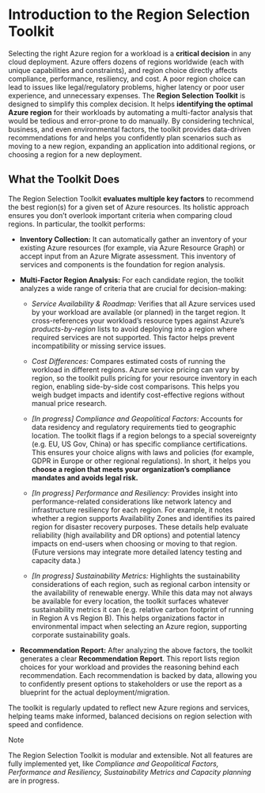 # Introduction to the Region Selection Toolkit

Selecting the right Azure region for a workload is a **critical decision** in any cloud deployment. Azure offers dozens of regions worldwide (each with unique capabilities and constraints), and region choice directly affects compliance, performance, resiliency, and cost. 
A poor region choice can lead to issues like legal/regulatory problems, higher latency or poor user experience, and unnecessary expenses. 
The **Region Selection Toolkit** is designed to simplify this complex decision. It helps **identifying the optimal Azure region** for their workloads by automating a multi-factor analysis that would be tedious and error-prone to do manually. 
By considering technical, business, and even environmental factors, the toolkit provides data-driven recommendations for and helps you confidently plan scenarios such as moving to a new region, expanding an application into additional regions, or choosing a region for a new deployment.

## What the Toolkit Does
The Region Selection Toolkit **evaluates multiple key factors** to recommend the best region(s) for a given set of Azure resources. 
Its holistic approach ensures you don’t overlook important criteria when comparing cloud regions. In particular, the toolkit performs:

- **Inventory Collection:** It can automatically gather an inventory of your existing Azure resources (for example, via Azure Resource Graph) or accept input from an Azure Migrate assessment. 
This inventory of services and components is the foundation for region analysis.

- **Multi-Factor Region Analysis:** For each candidate region, the toolkit analyzes a wide range of criteria that are crucial for decision-making:

  - _Service Availability & Roadmap:_ Verifies that all Azure services used by your workload are available (or planned) in the target region. It cross-references your workload’s resource types against Azure’s _products-by-region_ lists to avoid deploying into a region where required services are not supported. This factor helps prevent incompatibility or missing service issues.

  - _Cost Differences:_ Compares estimated costs of running the workload in different regions. Azure service pricing can vary by region, so the toolkit pulls pricing for your resource inventory in each region, enabling side-by-side cost comparisons. This helps you weigh budget impacts and identify cost-effective regions without manual price research.

  - _[In progress] Compliance and Geopolitical Factors:_ Accounts for data residency and regulatory requirements tied to geographic location. The toolkit flags if a region belongs to a special sovereignty (e.g. EU, US Gov, China) or has specific compliance certifications. This ensures your choice aligns with laws and policies (for example, GDPR in Europe or other regional regulations). In short, it helps you **choose a region that meets your organization’s compliance mandates and avoids legal risk.**

  - _[In progress] Performance and Resiliency:_ Provides insight into performance-related considerations like network latency and infrastructure resiliency for each region. For example, it notes whether a region supports Availability Zones and identifies its paired region for disaster recovery purposes. These details help evaluate reliability (high availability and DR options) and potential latency impacts on end-users when choosing or moving to that region. (Future versions may integrate more detailed latency testing and capacity data.)

  - _[In progress] Sustainability Metrics:_ Highlights the sustainability considerations of each region, such as regional carbon intensity or the availability of renewable energy. While this data may not always be available for every location, the toolkit surfaces whatever sustainability metrics it can (e.g. relative carbon footprint of running in Region A vs Region B). This helps organizations factor in environmental impact when selecting an Azure region, supporting corporate sustainability goals.

- **Recommendation Report:** After analyzing the above factors, the toolkit generates a clear **Recommendation Report**. This report lists region choices for your workload and provides the reasoning behind each recommendation. Each recommendation is backed by data, allowing you to confidently present options to stakeholders or use the report as a blueprint for the actual deployment/migration.

The toolkit is regularly updated to reflect new Azure regions and services, helping teams make informed, balanced decisions on region selection with speed and confidence.

> [!NOTE]
> The Region Selection Toolkit is modular and extensible. Not all features are fully implemented yet, like _Compliance and Geopolitical Factors, Performance and Resiliency, Sustainability Metrics and Capacity planning_ are in progress.
